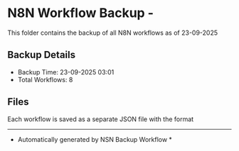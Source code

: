 # N8N Workflow Backup - 
This folder contains the backup of all N8N workflows as of 23-09-2025

## Backup Details
- Backup Time: 23-09-2025 03:01
- Total Workflows: 8

## Files
Each workflow is saved as a separate JSON file with the format

-----------
* Automatically generated by NSN Backup Workflow *